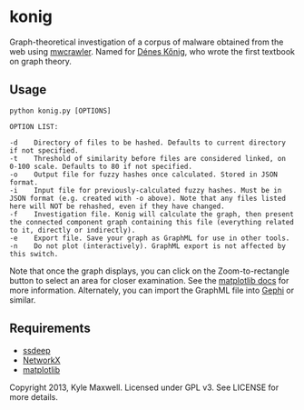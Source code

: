 konig
=====

Graph-theoretical investigation of a corpus of malware obtained from the web using [mwcrawler](https://github.com/technoskald/mwcrawler). Named for [Dénes Kőnig](http://en.wikipedia.org/wiki/D%C3%A9nes_K%C5%91nig), who wrote the first textbook on graph theory.

Usage
-----
    python konig.py [OPTIONS]

    OPTION LIST:

    -d    Directory of files to be hashed. Defaults to current directory if not specified.
    -t    Threshold of similarity before files are considered linked, on 0-100 scale. Defaults to 80 if not specified.
    -o    Output file for fuzzy hashes once calculated. Stored in JSON format.
    -i    Input file for previously-calculated fuzzy hashes. Must be in JSON format (e.g. created with -o above). Note that any files listed here will NOT be rehashed, even if they have changed.
    -f    Investigation file. Konig will calculate the graph, then present the connected component graph containing this file (everything related to it, directly or indirectly).
    -e    Export file. Save your graph as GraphML for use in other tools.
    -n    Do not plot (interactively). GraphML export is not affected by this switch.

Note that once the graph displays, you can click on the Zoom-to-rectangle button to select an area for closer examination. See the [matplotlib docs](http://matplotlib.org/users/navigation_toolbar.html) for more information. Alternately, you can import the GraphML file into [Gephi](https://gephi.org) or similar.

Requirements
------------
* [ssdeep](http://pypi.python.org/pypi/ssdeep)
* [NetworkX](http://networkx.github.com)
* [matplotlib](http://matplotlib.org/)

Copyright 2013, Kyle Maxwell. Licensed under GPL v3. See LICENSE for more details.
